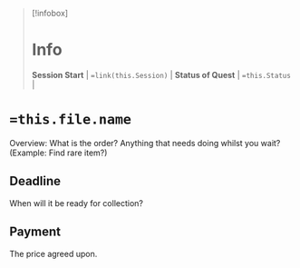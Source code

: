 > [!infobox]
> # Info
> **Session Start** | `=link(this.Session)` | 
> **Status of Quest** | `=this.Status` |

# `=this.file.name`
Overview:
What is the order?
Anything that needs doing whilst you wait? (Example: Find rare item?)

## Deadline
When will it be ready for collection?

## Payment
The price agreed upon.
